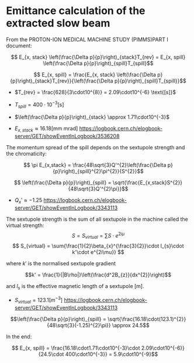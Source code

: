# Emittance calculation of the extracted slow beam

From the PROTON-ION MEDICAL MACHINE STUDY (PIMMS)PART I document:

$$ E_{x, stack} \left(\frac{\Delta p}{p}\right)_{stack}T_{rev} = E_{x, spill} \left(\frac{\Delta p}{p}\right)_{spill}T_{spill}$$

$$ E_{x, spill} = \frac{E_{x, stack} \left(\frac{\Delta p}{p}\right)_{stack}T_{rev}}{\left(\frac{\Delta p}{p}\right)_{spill}T_{spill}}$$

* $T_{rev} = \frac{628}{3\cdot10^{8}} = 2.09\cdot10^{-6}  \text{[s]}$

* $T_{spill} = 400\cdot10^{-3} \text{[s]}$

* $\left(\frac{\Delta p}{p}\right)_{stack} \approx 1.71\cdot10^{-3}$

* $E_{x, stack} \approx 16.18 \text{[mm mrad]}$
https://logbook.cern.ch/elogbook-server/GET/showEventInLogbook/3536208

The momentum spread of the spill depends on the sextupole strength and the chromaticity:

$$ \pi E_{x,stack} = \frac{48\sqrt{3}Q'^{2}\left(\frac{\Delta p}{p}\right)_{spill}^{2}\pi^{2}}{S^{2}}$$

$$ \left(\frac{\Delta p}{p}\right)_{spill} = \sqrt{\frac{E_{x,stack}S^{2}}{48\sqrt{3}Q'^{2}\pi}}$$

* $Q_{x}' \approx -1.25$
https://logbook.cern.ch/elogbook-server/GET/showEventInLogbook/3343113

The sextupole strength is the sum of all sextupole in the machine called the virtual strength:
$$S = S_{virtual} = \sum{S\cdot e^{2i\mu}}$$
$$ S_{virtual} = \sum{\frac{1}{2}\beta_{x}^{\frac{3}{2}}\cdot l_{s}\cdot k'\cdot e^{2i\mu}} $$

where $k'$ is the normalised sextupole gradient

$$k' = \frac{1}{|B\rho|}\left(\frac{d^2B_{z}}{dx^{2}}\right)$$

and $l_{s}$ is the effective magnetic length of a sextupole [m].

* $S_{virtual} = 123.1 [m^{-3}]$
https://logbook.cern.ch/elogbook-server/GET/showEventInLogbook/3343113

$$\left(\frac{\Delta p}{p}\right)_{spill} = \sqrt{\frac{16.18\cdot(123.1)^{2}}{48\sqrt{3}(-1.25)^{2}\pi}} \approx 24.5$$

In the end:

$$ E_{x, spill} = \frac{16.18\cdot1.71\cdot10^{-3}\cdot 2.09\cdot10^{-6}}{24.5\cdot 400\cdot10^{-3}} = 5.9\cdot10^{-9}$$
